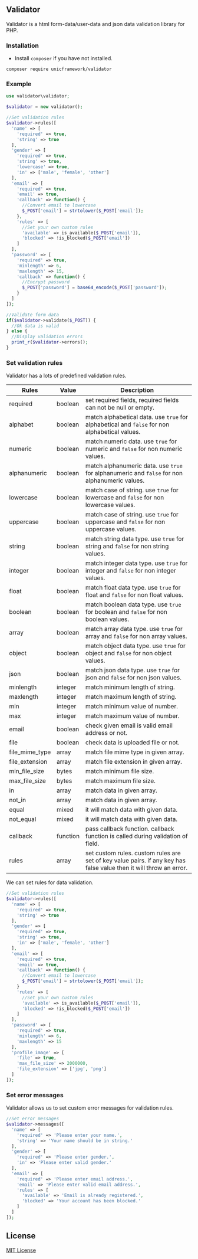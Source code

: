 ## Validator

  Validator is a html form-data/user-data and json data validation library for PHP.

### Installation

  - Install `composer` if you have not installed.

```shell
composer require unicframework/validator
```

### Example

```php
use validator\validator;

$validator = new validator();

//Set validation rules
$validator->rules([
  'name' => [
    'required' => true,
    'string' => true
  ],
  'gender' => [
    'required' => true,
    'string' => true,
    'lowercase' => true,
    'in' => ['male', 'female', 'other']
  ],
  'email' => [
    'required' => true,
    'email' => true,
    'callback' => function() {
      //Convert email to lowercase
      $_POST['email'] = strtolower($_POST['email']);
    },
    'rules' => [
      //Set your own custom rules
      'available' => is_available($_POST['email']),
      'blocked' => !is_blocked($_POST['email'])
    ]
  ],
  'password' => [
    'required' => true,
    'minlength' => 6,
    'maxlength' => 15,
    'callback' => function() {
      //Encrypt password
      $_POST['password'] = base64_encode($_POST['password']);
    }
  ]
]);

//Validate form data
if($validator->validate($_POST)) {
  //Ok data is valid
} else {
  //Display validation errors
  print_r($validator->errors();
}
```

### Set validation rules

  Validator has a lots of predefined validation rules.

| Rules          | Value    | Description |
|----------------|----------|-------------|
| required       | boolean  | set required fields, required fields can not be null or empty. |
| alphabet       | boolean  | match alphabetical data. use `true` for alphabetical and `false` for non alphabetical values. |
| numeric        | boolean  | match numeric data. use `true` for numeric and `false` for non numeric values. |
| alphanumeric   | boolean  | match alphanumeric data. use `true` for alphanumeric and `false` for non alphanumeric values. |
| lowercase      | boolean  | match case of string. use `true` for lowercase and `false` for non lowercase values. |
| uppercase      | boolean  | match case of string. use `true` for uppercase and `false` for non uppercase values. |
| string         | boolean  | match string data type. use `true` for string and `false` for non string values. |
| integer        | boolean  | match integer data type. use `true` for integer and `false` for non integer values. |
| float          | boolean  | match float data type. use `true` for float and `false` for non float values. |
| boolean        | boolean  | match boolean data type. use `true` for boolean and `false` for non boolean values. |
| array          | boolean  | match array data type. use `true` for array and `false` for non array values. |
| object         | boolean  | match object data type. use `true` for object and `false` for non object values. |
| json           | boolean  | match json data type. use `true` for json and `false` for non json values. |
| minlength      | integer  | match minimum length of string. |
| maxlength      | integer  | match maximum length of string. |
| min            | integer  | match minimum value of number. |
| max            | integer  | match maximum value of number. |
| email          | boolean  | check given email is valid email address or not. |
| file           | boolean  | check data is uploaded file or not. |
| file_mime_type | array    | match file mime type in given array. |
| file_extension | array    | match file extension in given array. |
| min_file_size  | bytes    | match minimum file size. |
| max_file_size  | bytes    | match maximum file size. |
| in             | array    | match data in given array. |
| not_in         | array    | match data in given array. |
| equal          | mixed    | it will match data with given data. |
| not_equal      | mixed    | it will match data with given data. |
| callback       | function | pass callback function. callback function is called during validation of field. |
| rules          | array    | set custom rules. custom rules are set of key value pairs. if any key has false value then it will throw an error. |

  We can set rules for data validation.

```php
//Set validation rules
$validator->rules([
  'name' => [
    'required' => true,
    'string' => true
  ],
  'gender' => [
    'required' => true,
    'string' => true,
    'in' => ['male', 'female', 'other']
  ],
  'email' => [
    'required' => true,
    'email' => true,
    'callback' => function() {
      //Convert email to lowercase
      $_POST['email'] = strtolower($_POST['email']);
    }
    'rules' => [
      //Set your own custom rules
      'available' => is_available($_POST['email']),
      'blocked' => !is_blocked($_POST['email'])
    ]
  ],
  'password' => [
    'required' => true,
    'minlength' => 6,
    'maxlength' => 15
  ],
  'profile_image' => [
    'file' => true,
    'max_file_size' => 2000000,
    'file_extension' => ['jpg', 'png']
  ]
]);
```

### Set error messages

  Validator allows us to set custom error messages for validation rules.

```php
//Set error messages
$validator->messages([
  'name' => [
    'required' => 'Please enter your name.',
    'string' => 'Your name should be in string.'
  ],
  'gender' => [
    'required' => 'Please enter gender.',
    'in' => 'Please enter valid gender.'
  ],
  'email' => [
    'required' => 'Please enter email address.',
    'email' => 'Please enter valid email address.',
    'rules' => [
      'available' => 'Email is already registered.',
      'blocked' => 'Your account has been blocked.'
    ]
  ]
]);
```

## License

  [MIT License](https://github.com/unicframework/validator/blob/main/LICENSE)
